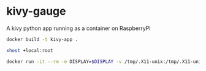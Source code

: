 # kivy-gauge
A kivy python app running as a container on RaspberryPI

```sh
docker build -t kivy-app .

xhost +local:root

docker run -it --rm -e DISPLAY=$DISPLAY -v /tmp/.X11-unix:/tmp/.X11-unix kivy-app0

```
